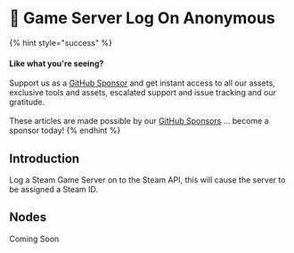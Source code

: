 # 🔵 Game Server Log On Anonymous

{% hint style="success" %}
#### Like what you're seeing?

Support us as a [GitHub Sponsor](../../../../become-a-sponsor/) and get instant access to all our assets, exclusive tools and assets, escalated support and issue tracking and our gratitude.\
\
These articles are made possible by our [GitHub Sponsors](../../../../become-a-sponsor/) ... become a sponsor today!
{% endhint %}

## Introduction

Log a Steam Game Server on to the Steam API, this will cause the server to be assigned a Steam ID.

## Nodes

Coming Soon
